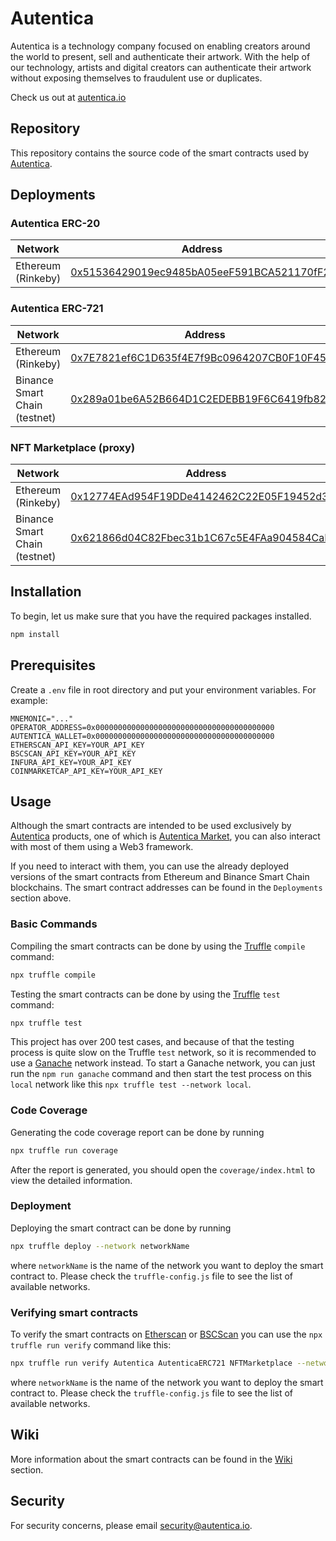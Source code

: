 # Autentica

Autentica is a technology company focused on enabling creators around the world to present, sell and authenticate their artwork. With the help of our technology, artists and digital creators can authenticate their artwork without exposing themselves to fraudulent use or duplicates.

Check us out at [autentica.io](https://autentica.io)

## Repository

This repository contains the source code of the smart contracts used by [Autentica](https://autentica.io).

## Deployments

### Autentica ERC-20

|  Network  | Address |
| --------- | ------- |
| Ethereum (Rinkeby) | [0x51536429019ec9485bA05eeF591BCA521170fF2f](https://rinkeby.etherscan.io/token/0x51536429019ec9485bA05eeF591BCA521170fF2f) |

### Autentica ERC-721

|  Network  | Address |
| --------- | ------- |
| Ethereum (Rinkeby) | [0x7E7821ef6C1D635f4E7f9Bc0964207CB0F10F45f](https://rinkeby.etherscan.io/address/0x7E7821ef6C1D635f4E7f9Bc0964207CB0F10F45f) |
| Binance Smart Chain (testnet)  | [0x289a01be6A52B664D1C2EDEBB19F6C6419fb8229](https://testnet.bscscan.com/address/0x289a01be6A52B664D1C2EDEBB19F6C6419fb8229) |

### NFT Marketplace (proxy)

|  Network  | Address |
| --------- | ------- |
| Ethereum (Rinkeby) | [0x12774EAd954F19DDe4142462C22E05F19452d320](https://rinkeby.etherscan.io/address/0x12774EAd954F19DDe4142462C22E05F19452d320) |
| Binance Smart Chain (testnet)  | [0x621866d04C82Fbec31b1C67c5E4FAa904584CaFC](https://testnet.bscscan.com/address/0x621866d04C82Fbec31b1C67c5E4FAa904584CaFC) |

## Installation

To begin, let us make sure that you have the required packages installed.
```sh
npm install
```

## Prerequisites

Create a `.env` file in root directory and put your environment variables. For example:
```
MNEMONIC="..."
OPERATOR_ADDRESS=0x0000000000000000000000000000000000000000
AUTENTICA_WALLET=0x0000000000000000000000000000000000000000
ETHERSCAN_API_KEY=YOUR_API_KEY
BSCSCAN_API_KEY=YOUR_API_KEY
INFURA_API_KEY=YOUR_API_KEY
COINMARKETCAP_API_KEY=YOUR_API_KEY
```

## Usage

Although the smart contracts are intended to be used exclusively by [Autentica](https://www.autentica.io) products, one of which is [Autentica Market](https://autentica.market), you can also interact with most of them using a Web3 framework.

If you need to interact with them, you can use the already deployed versions of the smart contracts from Ethereum and Binance Smart Chain blockchains. The smart contract addresses can be found in the `Deployments` section above.

### Basic Commands

Compiling the smart contracts can be done by using the [Truffle](https://trufflesuite.com/truffle) `compile` command:
```sh
npx truffle compile
```

Testing the smart contracts can be done by using the [Truffle](https://trufflesuite.com/truffle) `test` command:
```sh
npx truffle test
```

This project has over 200 test cases, and because of that the testing process is quite slow on the Truffle `test` network, so it is recommended to use a [Ganache](https://trufflesuite.com/ganache/) network instead. To start a Ganache network, you can just run the `npm run ganache` command and then start the test process on this `local` network like this `npx truffle test --network local`.

### Code Coverage

Generating the code coverage report can be done by running
```sh
npx truffle run coverage
```

After the report is generated, you should open the `coverage/index.html` to view the detailed information.

### Deployment

Deploying the smart contract can be done by running
```sh
npx truffle deploy --network networkName
```
where `networkName` is the name of the network you want to deploy the smart contract to.
Please check the `truffle-config.js` file to see the list of available networks.

### Verifying smart contracts

To verify the smart contracts on [Etherscan](https://etherscan.io) or [BSCScan](https://bscscan.com) you can use the `npx truffle run verify` command like this:
```sh
npx truffle run verify Autentica AutenticaERC721 NFTMarketplace --network networkName [--debug]
```
where `networkName` is the name of the network you want to deploy the smart contract to.
Please check the `truffle-config.js` file to see the list of available networks.

## Wiki

More information about the smart contracts can be found in the [Wiki](https://github.com/AutenticaCrypto/smart-contracts/wiki) section.

## Security

For security concerns, please email [security@autentica.io](mailto:security@autentica.io).
